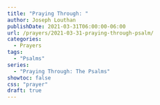 ```yaml
---
title: "Praying Through: "
author: Joseph Louthan
publishDate: 2021-03-31T06:00:00-06:00
url: /prayers/2021-03-31-praying-through-psalm/
categories:
  - Prayers
tags:
  - "Psalms"
series:
  - "Praying Through: The Psalms"
showtoc: false
css: "prayer"
draft: true
---
```

<div style="font-variant: small-caps;">

</div>

```text

```
